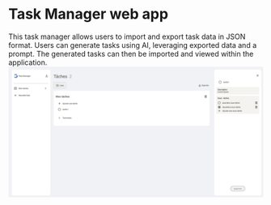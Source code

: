 # Task Manager web app
This task manager allows users to import and export task data in JSON format. Users can generate tasks using AI, leveraging exported data and a prompt. The generated tasks can then be imported and viewed within the application.
![Alt text](img.jpg)


